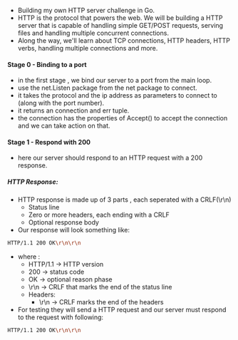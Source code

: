 - Building my own HTTP server challenge in Go.
- HTTP is the protocol that powers the web. We will be building a HTTP server that is capable of handling simple GET/POST requests, serving files and handling multiple concurrent connections.
- Along the way, we'll learn about TCP connections, HTTP headers, HTTP verbs, handling multiple connections and more.

#### Stage 0 - Binding to a port 
- in the first stage , we bind our server to a port from the main loop.
- use the net.Listen package from the net package to connect.
- it takes the protocol and the ip address as parameters to connect to (along with the port number).
- it returns an connection and err tuple.
- the connection has the properties of Accept() to accept the connection and we can take action on that.

#### Stage 1 - Respond with 200
- here our server should respond to an HTTP request with a 200 response.
##### HTTP Response:
- HTTP response is made up of 3 parts , each seperated with a CRLF(\r\n)
	- Status line 
	- Zero or more headers, each ending with a CRLF 
	- Optional response body 
- Our response will look something like:
```sh 
HTTP/1.1 200 OK\r\n\r\n
```
- where :
	- HTTP/1.1 -> HTTP version 
	- 200 -> status code 
	- OK -> optional reason phase 
	- \r\n -> CRLF that marks the end of the status line 
	- Headers:
		- \r\n -> CRLF marks the end of the headers 
- For testing they will send a HTTP request and our server must respond to the request with following:
```sh
HTTP/1.1 200 OK\r\n\r\n
```


